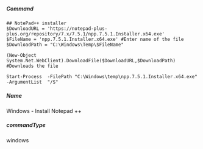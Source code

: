##### Command

```
## NotePad++ installer
$DownloadURL = 'https://notepad-plus-plus.org/repository/7.x/7.5.1/npp.7.5.1.Installer.x64.exe'
$FileName = 'npp.7.5.1.Installer.x64.exe' #Enter name of the file
$DownloadPath = "C:\Windows\Temp\$FileName"
                     
(New-Object System.Net.WebClient).DownloadFile($DownloadURL,$DownloadPath) #Downloads the file
                     
Start-Process  -FilePath "C:\Windows\temp\npp.7.5.1.Installer.x64.exe" -ArgumentList  "/S"

```

##### Name
Windows - Install Notepad ++

##### commandType
windows
